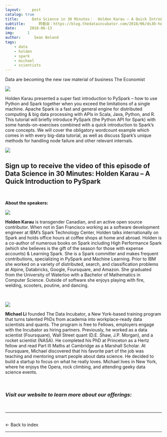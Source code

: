 ```yaml
---
layout:     post
catalog: true
title:      Data Science in 30 Minutes：  Holden Karau – A Quick Introduction to PySpark
subtitle:      转载自：https://blog.thedataincubator.com/2018/06/ds30-holden-karau/
date:      2018-06-13
img:      1
author:      Sean Boland
tags:
    - data
    - holden
    - spark
    - michael
    - scientists
---
```




 Data are becoming the new raw material of business 
 The Economist 



















![](https://blog.thedataincubator.com/wp-content/uploads/2018/06/holdenkarauDS30.png)


Holden Karau presented a super fast introduction to PySpark – how to use Python and Spark together when you exceed the limitations of a single machine. Apache Spark is a fast and general engine for distributed computing & big data processing with APIs in Scala, Java, Python, and R. This tutorial will briefly introduce PySpark (the Python API for Spark) with some hands-on-exercises combined with a quick introduction to Spark’s core concepts. We will cover the obligatory wordcount example which comes in with every big-data tutorial, as well as discuss Spark’s unique methods for handling node failure and other relevant internals.

![](https://cdn.evbuc.com/eventlogos/147444426/screenshot20170302at4.15.13pm.png)


## Sign up to receive the video of this episode of Data Science in 30 Minutes: Holden Karau – A Quick Introduction to PySpark





 








 

**About the speakers:**

![](https://cdn.evbuc.com/eventlogos/147444426/speakercimagegrandecropped.png)


**Holden Karau** is transgender Canadian, and an active open source contributor. When not in San Francisco working as a software development engineer at IBM’s Spark Technology Center, Holden talks internationally on Spark and holds office hours at coffee shops at home and abroad. Holden is a co-author of numerous books on Spark including High Performance Spark (which she believes is the gift of the season for those with expense accounts) & Learning Spark. She is a Spark committer and makes frequent contributions, specializing in PySpark and Machine Learning. Prior to IBM she worked on a variety of distributed, search, and classification problems at Alpine, Databricks, Google, Foursquare, and Amazon. She graduated from the University of Waterloo with a Bachelor of Mathematics in Computer Science. Outside of software she enjoys playing with fire, welding, scooters, poutine, and dancing.

 

![](https://cdn.evbuc.com/eventlogos/147444426/michaelli.jpg)


**Michael Li** founded The Data Incubator, a New York-based training program that turns talented PhDs from academia into workplace-ready data scientists and quants. The program is free to Fellows, employers engage with the Incubator as hiring partners. Previously, he worked as a data scientist (Foursquare), Wall Street quant (D.E. Shaw, J.P. Morgan), and a rocket scientist (NASA). He completed his PhD at Princeton as a Hertz fellow and read Part III Maths at Cambridge as a Marshall Scholar. At Foursquare, Michael discovered that his favorite part of the job was teaching and mentoring smart people about data science. He decided to build a startup to focus on what he really loves. Michael lives in New York, where he enjoys the Opera, rock climbing, and attending geeky data science events.

 

### *Visit our website to learn more about our offerings:*

 

---

## 
← Back to index


---
